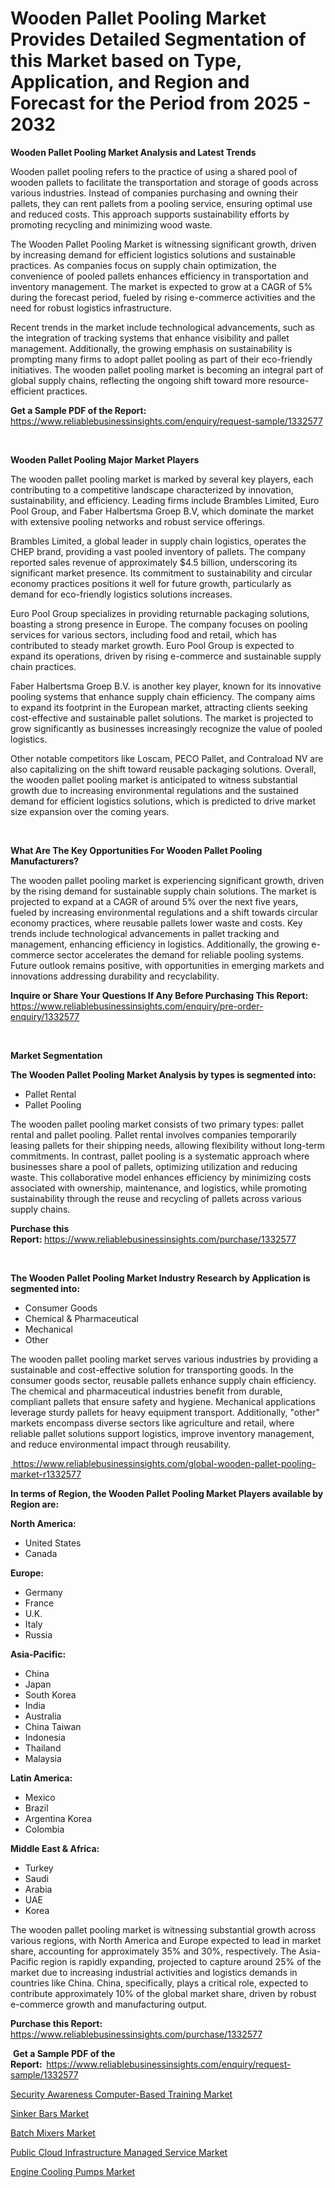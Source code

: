 <p><h1>Wooden Pallet Pooling Market Provides Detailed Segmentation of this Market based on Type, Application, and Region and Forecast for the Period from 2025 - 2032</h1></p><p><strong>Wooden Pallet Pooling Market Analysis and Latest Trends</strong></p>
<p><p>Wooden pallet pooling refers to the practice of using a shared pool of wooden pallets to facilitate the transportation and storage of goods across various industries. Instead of companies purchasing and owning their pallets, they can rent pallets from a pooling service, ensuring optimal use and reduced costs. This approach supports sustainability efforts by promoting recycling and minimizing wood waste.</p><p>The Wooden Pallet Pooling Market is witnessing significant growth, driven by increasing demand for efficient logistics solutions and sustainable practices. As companies focus on supply chain optimization, the convenience of pooled pallets enhances efficiency in transportation and inventory management. The market is expected to grow at a CAGR of 5% during the forecast period, fueled by rising e-commerce activities and the need for robust logistics infrastructure.</p><p>Recent trends in the market include technological advancements, such as the integration of tracking systems that enhance visibility and pallet management. Additionally, the growing emphasis on sustainability is prompting many firms to adopt pallet pooling as part of their eco-friendly initiatives. The wooden pallet pooling market is becoming an integral part of global supply chains, reflecting the ongoing shift toward more resource-efficient practices.</p></p>
<p><strong>Get a Sample PDF of the Report:&nbsp;</strong> <a href="https://www.reliablebusinessinsights.com/enquiry/request-sample/1332577?utm_campaign=2446&utm_medium=2&utm_source=Github&utm_content=ia&utm_term=24032025&utm_id=wooden-pallet-pooling">https://www.reliablebusinessinsights.com/enquiry/request-sample/1332577</a></p>
<p>&nbsp;</p>
<p><strong>Wooden Pallet Pooling Major Market Players</strong></p>
<p><p>The wooden pallet pooling market is marked by several key players, each contributing to a competitive landscape characterized by innovation, sustainability, and efficiency. Leading firms include Brambles Limited, Euro Pool Group, and Faber Halbertsma Groep B.V, which dominate the market with extensive pooling networks and robust service offerings.</p><p>Brambles Limited, a global leader in supply chain logistics, operates the CHEP brand, providing a vast pooled inventory of pallets. The company reported sales revenue of approximately $4.5 billion, underscoring its significant market presence. Its commitment to sustainability and circular economy practices positions it well for future growth, particularly as demand for eco-friendly logistics solutions increases.</p><p>Euro Pool Group specializes in providing returnable packaging solutions, boasting a strong presence in Europe. The company focuses on pooling services for various sectors, including food and retail, which has contributed to steady market growth. Euro Pool Group is expected to expand its operations, driven by rising e-commerce and sustainable supply chain practices.</p><p>Faber Halbertsma Groep B.V. is another key player, known for its innovative pooling systems that enhance supply chain efficiency. The company aims to expand its footprint in the European market, attracting clients seeking cost-effective and sustainable pallet solutions. The market is projected to grow significantly as businesses increasingly recognize the value of pooled logistics.</p><p>Other notable competitors like Loscam, PECO Pallet, and Contraload NV are also capitalizing on the shift toward reusable packaging solutions. Overall, the wooden pallet pooling market is anticipated to witness substantial growth due to increasing environmental regulations and the sustained demand for efficient logistics solutions, which is predicted to drive market size expansion over the coming years.</p></p>
<p>&nbsp;</p>
<p><strong>What Are The Key Opportunities For Wooden Pallet Pooling Manufacturers?</strong></p>
<p><p>The wooden pallet pooling market is experiencing significant growth, driven by the rising demand for sustainable supply chain solutions. The market is projected to expand at a CAGR of around 5% over the next five years, fueled by increasing environmental regulations and a shift towards circular economy practices, where reusable pallets lower waste and costs. Key trends include technological advancements in pallet tracking and management, enhancing efficiency in logistics. Additionally, the growing e-commerce sector accelerates the demand for reliable pooling systems. Future outlook remains positive, with opportunities in emerging markets and innovations addressing durability and recyclability.</p></p>
<p><strong>Inquire or Share Your Questions If Any Before Purchasing This Report:</strong> <a href="https://www.reliablebusinessinsights.com/enquiry/pre-order-enquiry/1332577?utm_campaign=2446&utm_medium=2&utm_source=Github&utm_content=ia&utm_term=24032025&utm_id=wooden-pallet-pooling">https://www.reliablebusinessinsights.com/enquiry/pre-order-enquiry/1332577</a></p>
<p>&nbsp;</p>
<p><strong>Market Segmentation</strong></p>
<p><strong>The Wooden Pallet Pooling Market Analysis by types is segmented into:</strong></p>
<p><ul><li>Pallet Rental</li><li>Pallet Pooling</li></ul></p>
<p><p>The wooden pallet pooling market consists of two primary types: pallet rental and pallet pooling. Pallet rental involves companies temporarily leasing pallets for their shipping needs, allowing flexibility without long-term commitments. In contrast, pallet pooling is a systematic approach where businesses share a pool of pallets, optimizing utilization and reducing waste. This collaborative model enhances efficiency by minimizing costs associated with ownership, maintenance, and logistics, while promoting sustainability through the reuse and recycling of pallets across various supply chains.</p></p>
<p><strong>Purchase this Report:&nbsp;</strong><a href="https://www.reliablebusinessinsights.com/purchase/1332577?utm_campaign=2446&utm_medium=2&utm_source=Github&utm_content=ia&utm_term=24032025&utm_id=wooden-pallet-pooling">https://www.reliablebusinessinsights.com/purchase/1332577</a></p>
<p>&nbsp;</p>
<p><strong>The Wooden Pallet Pooling Market Industry Research by Application is segmented into:</strong></p>
<p><ul><li>Consumer Goods</li><li>Chemical & Pharmaceutical</li><li>Mechanical</li><li>Other</li></ul></p>
<p><p>The wooden pallet pooling market serves various industries by providing a sustainable and cost-effective solution for transporting goods. In the consumer goods sector, reusable pallets enhance supply chain efficiency. The chemical and pharmaceutical industries benefit from durable, compliant pallets that ensure safety and hygiene. Mechanical applications leverage sturdy pallets for heavy equipment transport. Additionally, "other" markets encompass diverse sectors like agriculture and retail, where reliable pallet solutions support logistics, improve inventory management, and reduce environmental impact through reusability.</p></p>
<p><a href="https://www.reliablebusinessinsights.com/global-wooden-pallet-pooling-market-r1332577?utm_campaign=2446&utm_medium=2&utm_source=Github&utm_content=ia&utm_term=24032025&utm_id=wooden-pallet-pooling">&nbsp;https://www.reliablebusinessinsights.com/global-wooden-pallet-pooling-market-r1332577</a></p>
<p><strong>In terms of Region, the Wooden Pallet Pooling Market Players available by Region are:</strong></p>
<p>
    <p> <strong> North America: </strong>
        <ul>
            <li>United States</li>
            <li>Canada</li>
        </ul>
        </p> 
    <p> <strong> Europe: </strong>
        <ul>
            <li>Germany</li>
            <li>France</li>
            <li>U.K.</li>
            <li>Italy</li>
            <li>Russia</li>
        </ul>
        </p> 
    <p> <strong> Asia-Pacific: </strong>
        <ul>
            <li>China</li>
            <li>Japan</li>
            <li>South Korea</li>
            <li>India</li>
            <li>Australia</li>
            <li>China Taiwan</li>
            <li>Indonesia</li>
            <li>Thailand</li>
            <li>Malaysia</li>
        </ul>
        </p> 
    <p> <strong> Latin America: </strong>
        <ul>
            <li>Mexico</li>
            <li>Brazil</li>
            <li>Argentina Korea</li>
            <li>Colombia</li>
        </ul>
        </p> 
    <p> <strong> Middle East & Africa: </strong>
        <ul>
            <li>Turkey</li>
            <li>Saudi</li>
            <li>Arabia</li>
            <li>UAE</li>
            <li>Korea</li>
        </ul>
    </p>
    </p>
<p><p>The wooden pallet pooling market is witnessing substantial growth across various regions, with North America and Europe expected to lead in market share, accounting for approximately 35% and 30%, respectively. The Asia-Pacific region is rapidly expanding, projected to capture around 25% of the market due to increasing industrial activities and logistics demands in countries like China. China, specifically, plays a critical role, expected to contribute approximately 10% of the global market share, driven by robust e-commerce growth and manufacturing output.</p></p>
<p><strong>Purchase this Report: </strong><a href="https://www.reliablebusinessinsights.com/purchase/1332577?utm_campaign=2446&utm_medium=2&utm_source=Github&utm_content=ia&utm_term=24032025&utm_id=wooden-pallet-pooling">https://www.reliablebusinessinsights.com/purchase/1332577</a></p>
<p>&nbsp;<strong>Get a Sample PDF of the Report:&nbsp;&nbsp;</strong><a href="https://www.reliablebusinessinsights.com/enquiry/request-sample/1332577?utm_campaign=2446&utm_medium=2&utm_source=Github&utm_content=ia&utm_term=24032025&utm_id=wooden-pallet-pooling">https://www.reliablebusinessinsights.com/enquiry/request-sample/1332577</a></p>
<p><strong></strong></p>
<p><p><a href="https://github.com/janustabarf2/Market-Research-Report-List-1/blob/main/security-awareness-computer-based-training-market.md?utm_campaign=2446&utm_medium=2&utm_source=Github&utm_content=ia&utm_term=24032025&utm_id=wooden-pallet-pooling">Security Awareness Computer-Based Training Market</a></p><p><a href="https://www.linkedin.com/pulse/sinker-bars-market-trends-2025-2032-analysis-report-projects-yos9e?utm_campaign=2446&utm_medium=2&utm_source=Github&utm_content=ia&utm_term=24032025&utm_id=wooden-pallet-pooling">Sinker Bars Market</a></p><p><a href="https://www.linkedin.com/pulse/comprehensive-batch-mixers-market-report-360-degree-analysis-hfe7e?utm_campaign=2446&utm_medium=2&utm_source=Github&utm_content=ia&utm_term=24032025&utm_id=wooden-pallet-pooling">Batch Mixers Market</a></p><p><a href="https://github.com/kaganalcinwv/Market-Research-Report-List-1/blob/main/public-cloud-infrastructure-managed-service-market.md?utm_campaign=2446&utm_medium=2&utm_source=Github&utm_content=ia&utm_term=24032025&utm_id=wooden-pallet-pooling">Public Cloud Infrastructure Managed Service Market</a></p><p><a href="https://www.linkedin.com/pulse/comprehensive-growth-insights-engine-cooling-pumps-market-expected-m7ore?utm_campaign=2446&utm_medium=2&utm_source=Github&utm_content=ia&utm_term=24032025&utm_id=wooden-pallet-pooling">Engine Cooling Pumps Market</a></p></p>